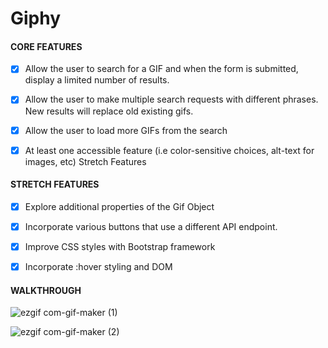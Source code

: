# Giphy

#### CORE FEATURES

- [x] Allow the user to search for a GIF and when the form is submitted, display a limited number of results.

- [x] Allow the user to make multiple search requests with different phrases. New results will replace old existing gifs.
- [x] Allow the user to load more GIFs from the search
- [x] At least one accessible feature (i.e color-sensitive choices, alt-text for images, etc)
      Stretch Features

#### STRETCH FEATURES

- [x] Explore additional properties of the Gif Object
- [x] Incorporate various buttons that use a different API endpoint.
- [x] Improve CSS styles with Bootstrap framework
- [x] Incorporate :hover styling and DOM


#### WALKTHROUGH

![ezgif com-gif-maker (1)](https://user-images.githubusercontent.com/68205883/168934956-b8da6fff-f83a-4685-b3bc-d0da547d2692.gif)




![ezgif com-gif-maker (2)](https://user-images.githubusercontent.com/68205883/168935001-cbedac7a-3862-47e7-9f14-54f2e7a62149.gif)
